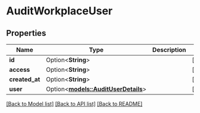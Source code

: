 # AuditWorkplaceUser

## Properties

Name | Type | Description | Notes
------------ | ------------- | ------------- | -------------
**id** | Option<**String**> |  | [optional]
**access** | Option<**String**> |  | [optional]
**created_at** | Option<**String**> |  | [optional]
**user** | Option<[**models::AuditUserDetails**](AuditUserDetails.md)> |  | [optional]

[[Back to Model list]](../README.md#documentation-for-models) [[Back to API list]](../README.md#documentation-for-api-endpoints) [[Back to README]](../README.md)


